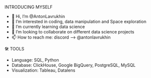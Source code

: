  INTRODUCING MYSELF

- 👋 Hi, I’m @AntonLavrukhin
- 👀 I’m interested in coding, data manipulation and Space exploration
- 🌱 I’m currently learning data science
- 💞️ I’m looking to collaborate on different data science projects
- 📫 How to reach me: discord --> @antonlavrukhin


🛠️ TOOLS
- Language: SQL, Python
- Database: ClickHouse, Google BigQuery, PostgreSQL, MySQL
- Visualization: Tableau, Datalens
